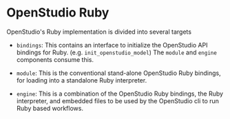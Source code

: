 # OpenStudio Ruby

OpenStudio's Ruby implementation is divided into several targets

* `bindings`: This contains an interface to initialize the OpenStudio API bindings for Ruby. (e.g. `init_openstudio_model`)
The `module` and `engine` components consume this.

* `module`: This is the conventional stand-alone OpenStudio Ruby bindings, for loading into a standalone Ruby interpreter.

* `engine`: This is a combination of the OpenStudio Ruby bindings, the Ruby interpreter, and embedded files
to be used by the OpenStudio cli to run Ruby based workflows.
